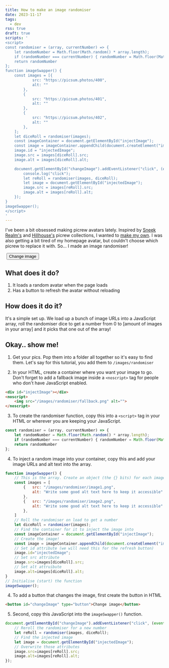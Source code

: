 ```yaml
---
title: How to make an image randomiser
date: 2023-11-17
tags:
  - dev
rss: true
draft: true
scripts: '
<script>
const randomiser = (array, currentNumber) => {
    let randomNumber = Math.floor(Math.random() * array.length);
    if (randomNumber === currentNumber) { randomNumber = Math.floor(Math.random()* array.length) }
    return randomNumber
};
function imageSwapper() {
    const images = [{
            src: "https://picsum.photos/400",
            alt: ""
        },
        {
            src: "https://picsum.photos/401",
            alt: ""
        },
        {
            src: "https://picsum.photos/402",
            alt: ""
        },
    ];
    let diceRoll = randomiser(images);
    const imageContainer = document.getElementById("injectImage");
    const image = imageContainer.appendChild(document.createElement("img"));
    image.id = "injectedImage";
    image.src = images[diceRoll].src;
    image.alt = images[diceRoll].alt;

    document.getElementById("changeImage").addEventListener("click", (event) => {
        console.log("click");
        let reRoll = randomiser(images, diceRoll);
        let image = document.getElementById("injectedImage");
        image.src = images[reRoll].src;
        image.alt = images[reRoll].alt;
    });
}
imageSwapper();
</script>
'
---
```


I've been a bit obsessed making picrew avatars lately. Inspired by [Sneek Realm's](https://sneekrealm.neocities.org/about/picrew/) and [Hillhouse's](https://hillhouse.neocities.org/picrews) picrew collections, I wanted to [make my own](/collections/avatars/). I was also getting a bit tired of my homepage avatar, but couldn't choose which picrew to replace it with. So... I made an image randomiser!

<div id="injectImage"></div>
<noscript>
    <img src="/images/randomiser/fallback.png" alt="">
</noscript>
<button id="changeImage" type="button">Change image</button>

## What does it do?
1. It loads a random avatar when the page loads
2. Has a button to refresh the avatar without reloading

## How does it do it?
It's a simple set up. We load up a bunch of image URLs into a JavaScript array, roll the randomiser dice to get a number from 0 to [amount of images in your array] and it picks that one out of the array!

## Okay.. show me!
1. Get your pics. Pop them into a folder all together so it's easy to find them. Let's say for this tutorial, you add them to `/images/randomiser`

2. In your HTML, create a container where you want your image to go. Don't forget to add a fallback image inside a `<noscript>` tag for people who don't have JavaScript enabled.
```html
<div id="injectImage"></div>
<noscript>
    <img src="/images/randomiser/fallback.png" alt="">
</noscript>
```

3. To create the randomiser function, copy this into a `<script>` tag in your HTML or wherever you are keeping your JavaScript. 
```js
const randomiser = (array, currentNumber) => {
    let randomNumber = Math.floor(Math.random() * array.length);
    if (randomNumber === currentNumber) { randomNumber = Math.floor(Math.random()* array.length) }
    return randomNumber
};
```

4. To inject a random image into your container, copy this and add your image URLs and alt text into the array.
```js
function imageSwapper() {
    // This is the array. Create an object (the {} bits) for each image
    const images = [
        {   src: "/images/randomiser/image1.png",
            alt: "Write some good alt text here to keep it accessible"
        },
        {   src: "/images/randomiser/image2.png",
            alt: "Write some good alt text here to keep it accessible"
        },
    ]
    // Roll the randomiser on load to get a number
    let diceRoll = randomiser(images);
    // Find the container for it to inject the image into
    const imageContainer = document.getElementById("injectImage");
    // Create the image!
    const image = imageContainer.appendChild(document.createElement("img"));
    // Set id attribute (we will need this for the refresh button)
    image.id="injectedImage"; 
    // Set src attribute
    image.src=images[diceRoll].src; 
    // Set alt attruibute
    image.alt=images[diceRoll].alt; 
}
// Initialise (start) the function
imageSwapper();
```

4. To add a button that changes the image, first create the button in HTML
```html
<button id="changeImage" type="button">Change image</button>
```

5. Second, copy this JavaScript into the `imageSwapper()` function.
```js
document.getElementById("changeImage").addEventListener("click", (event) => {
    // Reroll the randomiser for a new number
    let reRoll = randomiser(images, diceRoll);
    // Find the injected image
    let image = document.getElementById("injectedImage");
    // Overwrite those attributes
    image.src=images[reRoll].src;
    image.alt=images[reRoll].alt;
});
```